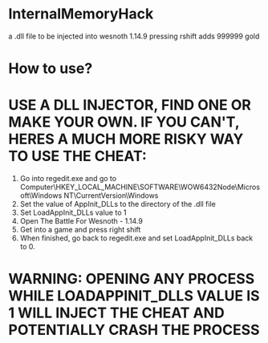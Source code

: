 # InternalMemoryHack

a .dll file to be injected into wesnoth 1.14.9
pressing rshift adds 999999 gold

# How to use?
# USE A DLL INJECTOR, FIND ONE OR MAKE YOUR OWN. IF YOU CAN'T, HERES A MUCH MORE RISKY WAY TO USE THE CHEAT:
1. Go into regedit.exe and go to Computer\HKEY_LOCAL_MACHINE\SOFTWARE\WOW6432Node\Microsoft\Windows NT\CurrentVersion\Windows
2. Set the value of AppInit_DLLs to the directory of the .dll file
3. Set LoadAppInit_DLLs value to 1
4. Open The Battle For Wesnoth - 1.14.9
5. Get into a game and press right shift
6. When finished, go back to regedit.exe and set LoadAppInit_DLLs back to 0.
# WARNING: OPENING ANY PROCESS WHILE LOADAPPINIT_DLLS VALUE IS 1 WILL INJECT THE CHEAT AND POTENTIALLY CRASH THE PROCESS
